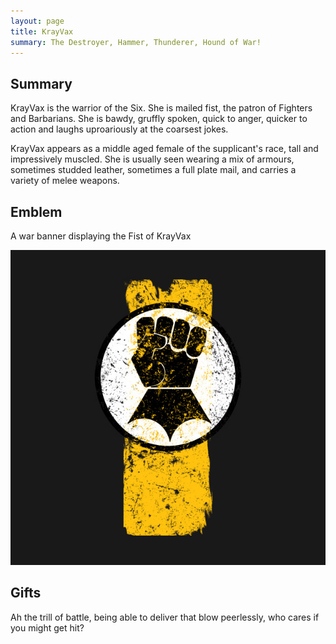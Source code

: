 ```yaml
---
layout: page
title: KrayVax
summary: The Destroyer, Hammer, Thunderer, Hound of War!
---
```


## Summary

KrayVax is the warrior of the Six. She is mailed fist, the patron of Fighters and Barbarians. 
She is bawdy, gruffly spoken, quick to anger, quicker to action and laughs uproariously at the coarsest jokes.

KrayVax appears as a middle aged female of the supplicant's race, tall and impressively muscled. 
She is usually seen wearing a mix of armours, sometimes studded leather, sometimes a full plate mail, 
and carries a variety of melee weapons.

## Emblem

A war banner displaying the Fist of KrayVax

![Fist of Krayvax](/assets/krayvax-fist.jpg)

## Gifts

Ah the trill of battle, being able to deliver that blow peerlessly, who cares if you might get hit?
